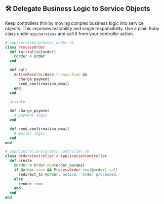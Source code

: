 ## 🛠️ Delegate Business Logic to Service Objects
Keep controllers thin by moving complex business logic into service objects. This improves testability and single responsibility. Use a plain Ruby class under `app/services` and call it from your controller action.

```ruby
# app/services/process_order.rb
class ProcessOrder
  def initialize(order)
    @order = order
  end

  def call
    ActiveRecord::Base.transaction do
      charge_payment
      send_confirmation_email
    end
  end

  private

  def charge_payment
    # payment logic
  end

  def send_confirmation_email
    # mailer logic
  end
end

# app/controllers/orders_controller.rb
class OrdersController < ApplicationController
  def create
    @order = Order.new(order_params)
    if @order.save && ProcessOrder.new(@order).call
      redirect_to @order, notice: 'Order processed.'
    else
      render :new
    end
  end
end
```